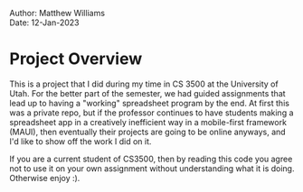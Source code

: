 
Author:		Matthew Williams<br />
Date:		12-Jan-2023

# Project Overview

This is a project that I did during my time in CS 3500 at the University of Utah.  For the better part of the semester, we
had guided assignments that lead up to having a "working" spreadsheet program by the end.  At first this was a private repo,
but if the professor continues to have students making a spreadsheet app in a creatively inefficient way in a mobile-first
framework (MAUI), then eventually their projects are going to be online anyways, and I'd like to show off the work I did on
it.

If you are a current student of CS3500, then by reading this code you agree not to use it on your own assignment without
understanding what it is doing.  Otherwise enjoy :).
